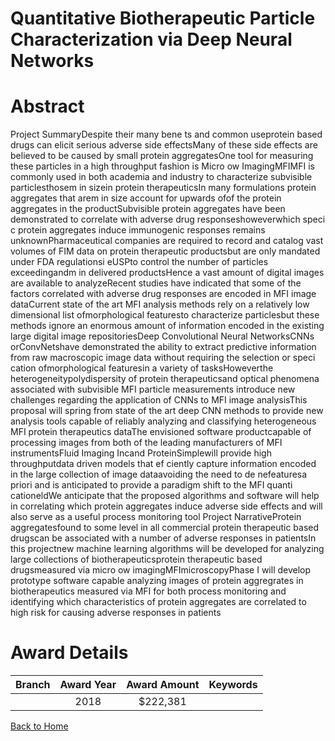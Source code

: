 
Quantitative Biotherapeutic Particle Characterization via Deep Neural Networks
==============================================================================

# Abstract


Project SummaryDespite their many bene ts and common useprotein based drugs can elicit serious adverse side effectsMany of these side effects are believed to be caused by small protein aggregatesOne tool for measuring these
particles in a high throughput fashion is Micro ow ImagingMFIMFI is commonly used in both academia and
industry to characterize subvisible particlesthosem in sizein protein therapeuticsIn many formulations
protein aggregates that arem in size account for upwards ofof the protein aggregates in the productSubvisible protein aggregates have been demonstrated to correlate with adverse drug responseshoweverwhich
speci c protein aggregates induce immunogenic responses remains unknownPharmaceutical companies are required to record and catalog vast volumes of FIM data on protein therapeutic
productsbut are only mandated under FDA regulationsi eUSPto control the number of particles
exceedingandm in delivered productsHence a vast amount of digital images are available to analyzeRecent studies have indicated that some of the factors correlated with adverse drug responses are encoded in
MFI image dataCurrent state of the art MFI analysis methods rely on a relatively low dimensional list ofmorphological featuresto characterize particlesbut these methods ignore an enormous amount of information encoded in the existing large digital image repositoriesDeep Convolutional Neural NetworksCNNs orConvNetshave demonstrated the ability to extract predictive information from raw macroscopic image data without requiring the selection
or speci cation ofmorphological featuresin a variety of tasksHoweverthe heterogeneitypolydispersity of protein therapeuticsand optical phenomena associated with subvisible MFI particle measurements introduce new
challenges regarding the application of CNNs to MFI image analysisThis proposal will spring from state of the art deep CNN methods to provide new analysis tools capable of
reliably analyzing and classifying heterogeneous MFI protein therapeutics dataThe envisioned software productcapable of processing images from both of the leading manufacturers of MFI instrumentsFluid Imaging Incand
ProteinSimplewill provide high throughputdata driven models that ef ciently capture information encoded in
the large collection of image dataavoiding the need to de nefeaturesa priori and is anticipated to provide
a paradigm shift to the MFI quanti cationeldWe anticipate that the proposed algorithms and software will
help in correlating which protein aggregates induce adverse side effects and will also serve as a useful process
monitoring tool Project NarrativeProtein aggregatesfound to some level in all commercial protein therapeutic based drugscan be associated with a number of adverse responses in patientsIn this projectnew machine learning algorithms will
be developed for analyzing large collections of biotherapeuticsprotein therapeutic based drugsmeasured via
micro ow imagingMFImicroscopyPhase I will develop prototype software capable analyzing images of protein
aggregrates in biotherapeutics measured via MFI for both process monitoring and identifying which characteristics of protein aggregates are correlated to high risk for causing adverse responses in patients  

# Award Details

|Branch|Award Year|Award Amount|Keywords|
| :---: | :---: | :---: | :---: |
||2018|$222,381||
  
  


[Back to Home](https://github.com/chrischow/dod_sbir_awards#2330)